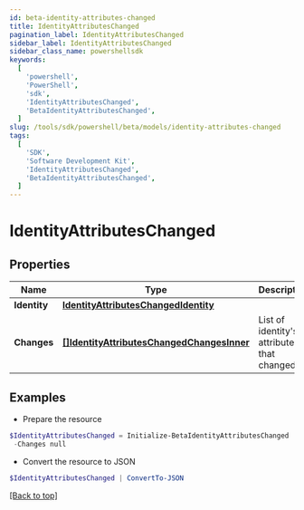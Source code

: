 ```yaml
---
id: beta-identity-attributes-changed
title: IdentityAttributesChanged
pagination_label: IdentityAttributesChanged
sidebar_label: IdentityAttributesChanged
sidebar_class_name: powershellsdk
keywords:
  [
    'powershell',
    'PowerShell',
    'sdk',
    'IdentityAttributesChanged',
    'BetaIdentityAttributesChanged',
  ]
slug: /tools/sdk/powershell/beta/models/identity-attributes-changed
tags:
  [
    'SDK',
    'Software Development Kit',
    'IdentityAttributesChanged',
    'BetaIdentityAttributesChanged',
  ]
---
```


# IdentityAttributesChanged

## Properties

| Name | Type | Description | Notes |
| --- | --- | --- | --- |
| **Identity** | [**IdentityAttributesChangedIdentity**](identity-attributes-changed-identity) |  | [required] |
| **Changes** | [**[]IdentityAttributesChangedChangesInner**](identity-attributes-changed-changes-inner) | List of identity's attributes that changed. | [required] |

## Examples

- Prepare the resource

```powershell
$IdentityAttributesChanged = Initialize-BetaIdentityAttributesChanged  -Identity null `
 -Changes null
```

- Convert the resource to JSON

```powershell
$IdentityAttributesChanged | ConvertTo-JSON
```

[[Back to top]](#)
